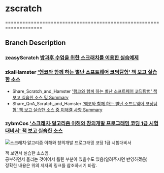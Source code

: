 # zscratch  
===================================================================

## Branch Description  

### zeasyScratch [방과후 수업을 위한 스크래치를 이용한 실습예제](https://127.0.0.1:8080/ "방과후 수업을 위한 스크래치를 이용한 실습예제" )  

### zkaiHamster ['햄코와 함께 하는 별난 소프트웨어 코딩탐험' 책 보고 실습한 소스](http://www.kairobot.co.kr/ "김혜주 이승재 조광동 이성규 저, 스크래치편" )  
  * Share_Scratch_and_Hamster ['햄코와 함께 하는 별난 소프트웨어 코딩탐험' 책 보고 실습한 소스 및 Summary](https://drive.google.com/open?id=1gM1tFKkOt_lA8GSVvbgQ6TY793_SMG5-C2LTNY5X_tQ "Share_Scratch_and_Hamster" )  
  * Share_QnA_Scratch_and_Hamster ['햄코와 함께 하는 별난 소프트웨어 코딩탐험' 책 보고 실습한 소스 중 미해결 사항 Summary](https://drive.google.com/open?id=1ZinniOwGREye_x6ZmBSYiORx9E4_kmStZux4cEus77I "Share_QnA_Scratch_and_Hamster" )    
  
### zybmCos ['스크래치·알고리즘 이해와 창의개발 프로그래밍 코딩 1급 시험대비서' 책 보고 실습한 소스](http://image.yes24.com/momo/TopCate972/MidCate002/97112294.jpg "한국공학기술연구원 저" )  

 ![스크래치·알고리즘 이해와 창의개발 프로그래밍 코딩 1급 시험대비서](http://image.yes24.com/momo/TopCate972/MidCate002/97112294.jpg)  

    
책 보면서 실습한 소스임.  
공부하면서 올리는 것이어서 틀린 부분이 있을수도 있음(알려주시면 반영하겠음)  
정확한 내용은 위의 저자의 링크를 참조하시기 바람.  

